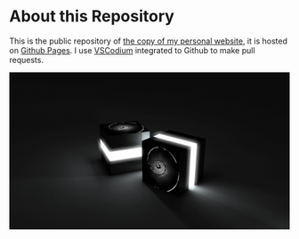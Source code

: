 # About this Repository

This is the public repository of [the copy of my personal website](https://jefbecker.github.io), it is hosted on [Github Pages](https://github.com/jefbecker/jefbecker.github.io). I use [VSCodium](https://vscodium.com) integrated to Github to make pull requests.

![](/images/buttons/jefbecker/cube_black.png)